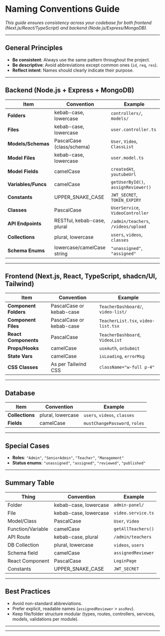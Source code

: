
# Naming Conventions Guide

_This guide ensures consistency across your codebase for both frontend (Next.js/React/TypeScript) and backend (Node.js/Express/MongoDB)._

---

## General Principles

- **Be consistent**: Always use the same pattern throughout the project.
- **Be descriptive**: Avoid abbreviations except common ones (`id`, `req`, `res`).
- **Reflect intent**: Names should clearly indicate their purpose.

---

## Backend (Node.js + Express + MongoDB)

| Item                 | Convention                  | Example                        |
|----------------------|----------------------------|--------------------------------|
| **Folders**          | kebab-case, lowercase      | `controllers/`, `models/`      |
| **Files**            | kebab-case, lowercase      | `user.controller.ts`           |
| **Models/Schemas**   | PascalCase (class/schema)  | `User`, `Video`, `ClassList`   |
| **Model Files**      | kebab-case, lowercase      | `user.model.ts`                |
| **Model Fields**     | camelCase                  | `createdAt`, `youtubeUrl`      |
| **Variables/Funcs**  | camelCase                  | `getUserById()`, `assignReviewer()` |
| **Constants**        | UPPER_SNAKE_CASE           | `JWT_SECRET`, `TOKEN_EXPIRY`   |
| **Classes**          | PascalCase                 | `UserService`, `VideoController` |
| **API Endpoints**    | RESTful, kebab-case, plural| `/admin/teachers`, `/videos/upload` |
| **Collections**      | plural, lowercase          | `users`, `videos`, `classes`   |
| **Schema Enums**     | lowercase/camelCase string | `"unassigned"`, `"assigned"`   |

---

## Frontend (Next.js, React, TypeScript, shadcn/UI, Tailwind)

| Item                 | Convention                  | Example                        |
|----------------------|----------------------------|--------------------------------|
| **Component Folders**| PascalCase or kebab-case   | `TeacherDashboard/`, `video-list/` |
| **Component Files**  | PascalCase or kebab-case   | `TeacherList.tsx`, `video-list.tsx` |
| **React Components** | PascalCase                 | `TeacherDashboard`, `VideoList`|
| **Props/Hooks**      | camelCase                  | `useAuth`, `onSubmit`          |
| **State Vars**       | camelCase                  | `isLoading`, `errorMsg`        |
| **CSS Classes**      | As per Tailwind CSS        | `className="w-full p-4"`       |

---

## Database

| Item                 | Convention                  | Example                        |
|----------------------|----------------------------|--------------------------------|
| **Collections**      | plural, lowercase          | `users`, `videos`, `classes`   |
| **Fields**           | camelCase                  | `mustChangePassword`, `roles`  |

---

## Special Cases

- **Roles**: `"Admin"`, `"SeniorAdmin"`, `"Teacher"`, `"Management"`
- **Status enums**: `"unassigned"`, `"assigned"`, `"reviewed"`, `"published"`

---

## Summary Table

| **Thing**            | **Convention**         | **Example**           |
|----------------------|-----------------------|-----------------------|
| Folder               | kebab-case, lowercase | `admin-panel/`        |
| File                 | kebab-case, lowercase | `video.service.ts`    |
| Model/Class          | PascalCase            | `User`, `Video`       |
| Function/Variable    | camelCase             | `getAllTeachers()`    |
| API Route            | kebab-case, plural    | `/admin/teachers`     |
| DB Collection        | plural, lowercase     | `videos`, `users`     |
| Schema field         | camelCase             | `assignedReviewer`    |
| React Component      | PascalCase            | `LoginPage`           |
| Constants            | UPPER_SNAKE_CASE      | `JWT_SECRET`          |

---

## Best Practices

- Avoid non-standard abbreviations.
- Prefer explicit, readable names (`assignedReviewer` > `assRev`).
- Keep file/folder structure modular (types, routes, controllers, services, models, validations per module).

---



---


